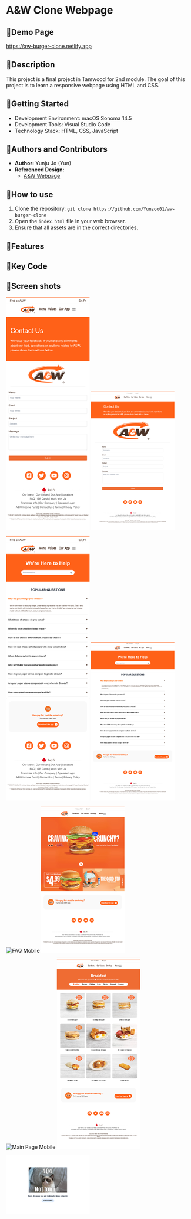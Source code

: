 # A&W Clone Webpage
## 🌻Demo Page
https://aw-burger-clone.netlify.app

## 🌻Description
This project is a final project in Tamwood for 2nd module.
The goal of this project is to learn a responsive webpage using HTML and CSS.

## 🌻Getting Started
- Development Environment: macOS Sonoma 14.5
- Development Tools: Visual Studio Code
- Technology Stack: HTML, CSS, JavaScript

## 🌻Authors and Contributors
- **Author:** Yunju Jo (Yun)
- **Referenced Design:**
  - [A&W Webpage](https://web.aw.ca/en/home?gad_source=1&gbraid=0AAAAADNhAK4_kC912xkGsTCgNPtATUVVI&gclid=CjwKCAjw6c63BhAiEiwAF0EH1EW4pdJDHKxJvxqkUvqDxzIhJW5fNhUOqgiKaerGUuLNkZa4bFzljhoCWIQQAvD_BwE)

## 🌻How to use
1. Clone the repository: `git clone https://github.com/Yunzoo01/aw-burger-clone`
2. Open the `index.html` file in your web browser.
3. Ensure that all assets are in the correct directories.

## 🌻Features

## 🌻Key Code

## 🌻Screen shots
<p float="left">
  <img src="screenshot/contact-us-mobile.png" alt="404 Page" width="45%" />
  <img src="screenshot/contact-us-desktop.png" alt="Contact Us Desktop" width="45%" />
</p>

<p float="left">
  <img src="screenshot/faq-mobile.png" alt="Contact Us Mobile" width="45%" />
  <img src="screenshot/faq-desktop.png" alt="FAQ Desktop" width="45%" />
</p>

<p float="left">
  <img src="screenshot/mainpage-mobile.png" alt="FAQ Mobile" width="45%" />
  <img src="screenshot/mainpage-desktop.png" alt="Main Page Desktop" width="45%" />
</p>

<p float="left">
  <img src="screenshot/ourmenu-mobile.png" alt="Main Page Mobile" width="45%" />
  <img src="screenshot/ourmenu-desktop.png" alt="Our Menu Desktop" width="45%" />
</p>

<p float="left">
  <img src="screenshot/404page.png" alt="Our Menu Mobile" width="45%" />
</p>



